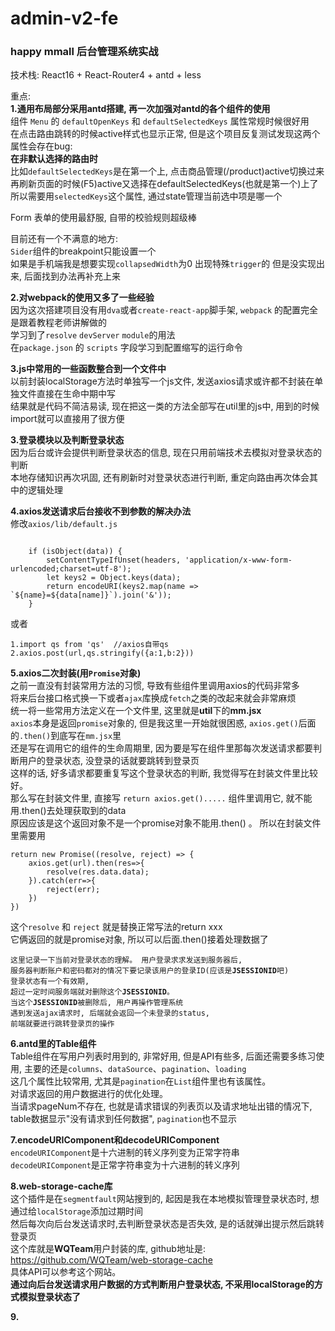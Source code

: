 # admin-v2-fe  

### happy mmall 后台管理系统实战  

技术栈: React16 + React-Router4 + antd + less   

重点:  
**1.通用布局部分采用antd搭建, 再一次加强对antd的各个组件的使用**  
组件 `Menu` 的 `defaultOpenKeys` 和 `defaultSelectedKeys` 属性常规时候很好用  
在点击路由跳转的时候active样式也显示正常, 但是这个项目反复测试发现这两个属性会存在bug:  
**在非默认选择的路由时**  
比如`defaultSelectedKeys`是在第一个上, 点击商品管理(/product)active切换过来  
再刷新页面的时候(F5)active又选择在defaultSelectedKeys(也就是第一个)上了  
所以需要用`selectedKeys`这个属性, 通过state管理当前选中项是哪一个  

Form 表单的使用最舒服, 自带的校验规则超级棒  

目前还有一个不满意的地方:  
`Sider`组件的breakpoint只能设置一个  
如果是手机端我是想要实现`collapsedWidth`为0 出现特殊`trigger`的  但是没实现出来, 后面找到办法再补充上来  

**2.对webpack的使用又多了一些经验**  
因为这次搭建项目没有用`dva`或者`create-react-app`脚手架, `webpack` 的配置完全是跟着教程老师讲解做的  
学习到了`resolve` `devServer` `module`的用法  
在`package.json` 的 `scripts` 字段学习到配置缩写的运行命令  
  
**3.js中常用的一些函数整合到一个文件中**  
以前封装localStorage方法时单独写一个js文件, 发送axios请求或许都不封装在单独文件直接在生命中期中写  
结果就是代码不简洁易读, 现在把这一类的方法全部写在util里的js中, 用到的时候import就可以直接用了很方便  

**3.登录模块以及判断登录状态**  
因为后台或许会提供判断登录状态的信息, 现在只用前端技术去模拟对登录状态的判断  
本地存储知识再次巩固, 还有刷新时对登录状态进行判断, 重定向路由再次体会其中的逻辑处理  

**4.axios发送请求后台接收不到参数的解决办法**  
修改`axios/lib/default.js`  
<pre><code>
	if (isObject(data)) { 
		setContentTypeIfUnset(headers, 'application/x-www-form-urlencoded;charset=utf-8'); 
		let keys2 = Object.keys(data);
		return encodeURI(keys2.map(name => `${name}=${data[name]}`).join('&')); 
	}
</code></pre>  
或者  
<pre><code>1.import qs from 'qs'  //axios自带qs
2.axios.post(url,qs.stringify({a:1,b:2}))	
</code></pre>

**5.axios二次封装(用`Promise`对象)**  
之前一直没有封装常用方法的习惯, 导致有些组件里调用axios的代码非常多  
将来后台接口格式换一下或者`ajax`库换成`fetch`之类的改起来就会非常麻烦  
统一将一些常用方法定义在一个文件里, 这里就是**util**下的**mm.jsx**   
`axios`本身是返回`promise`对象的, 但是我这里一开始就很困惑, `axios.get()`后面的`.then()`到底写在`mm.jsx`里   
还是写在调用它的组件的生命周期里, 因为要是写在组件里那每次发送请求都要判断用户的登录状态, 没登录的话就要跳转到登录页  
这样的话, 好多请求都要重复写这个登录状态的判断, 我觉得写在封装文件里比较好。  
那么写在封装文件里, 直接写 `return axios.get().....` 组件里调用它, 就不能用.then()去处理获取到的data  
原因应该是这个返回对象不是一个promise对象不能用.then() 。 所以在封装文件里需要用  
<pre><code>return new Promise((resolve, reject) => {
	axios.get(url).then(res=>{
		resolve(res.data.data);
	}).catch(err=>{
		reject(err);
	})
})</code></pre>
这个`resolve` 和 `reject` 就是替换正常写法的return xxx  
它俩返回的就是promise对象, 所以可以后面.then()接着处理数据了  

<code>这里记录一下当前对登录状态的理解。
用户登录求求发送到服务器后, 服务器判断账户和密码都对的情况下要记录该用户的登录ID(应该是**JSESSIONID**吧)
登录状态有一个有效期, 超过一定时间服务端就对删除这个**JSESSIONID**。 当这个**JSESSIONID**被删除后, 用户再操作管理系统
遇到发送ajax请求时, 后端就会返回一个未登录的status, 前端就要进行跳转登录页的操作</code>  

**6.antd里的Table组件**  
Table组件在写用户列表时用到的, 非常好用, 但是API有些多, 后面还需要多练习使用, 主要的还是`columns`、`dataSource`、`pagination`、`loading`  
这几个属性比较常用, 尤其是`pagination`在`List`组件里也有该属性。  
对请求返回的用户数据进行的优化处理。  
当请求pageNum不存在, 也就是请求错误的列表页以及请求地址出错的情况下, table数据显示"没有请求到任何数据", `pagination`也不显示  

**7.encodeURIComponent和decodeURIComponent**  
`encodeURIComponent`是十六进制的转义序列变为正常字符串  
`decodeURIComponent`是正常字符串变为十六进制的转义序列

**8.web-storage-cache库**  
这个插件是在`segmentfault`网站搜到的, 起因是我在本地模拟管理登录状态时, 想通过给`localStorage`添加过期时间  
然后每次向后台发送请求时,去判断登录状态是否失效, 是的话就弹出提示然后跳转登录页  
这个库就是**WQTeam**用户封装的库, github地址是:  https://github.com/WQTeam/web-storage-cache  
具体API可以参考这个网站。  
**通过向后台发送请求用户数据的方式判断用户登录状态, 不采用localStorage的方式模拟登录状态了**  

**9.**  


